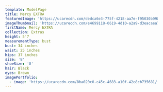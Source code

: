 ```yaml
---
template: ModelPage
title: Mercy EXTRA
featuredImage: 'https://ucarecdn.com/dedca6e3-775f-4218-aa7e-f95030b99826/'
imageThumbnail: 'https://ucarecdn.com/e4699118-0619-4d10-a2a9-d3eacaea745e/'
firstName: Mercy EXTRA
collection: Extras
height: 5'7
measurementType: bust
bust: 34 inches
waist: 25 inches
hips: 37 inches
size: '8'
shoeSize: '8'
hair: Black
eyes: Brown
imagePortfolio:
  - image: 'https://ucarecdn.com/8ba020c0-c45c-4683-a10f-42c8cb735681/'
---
```


